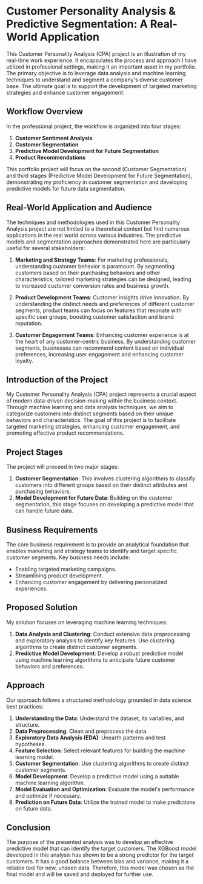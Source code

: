 # Customer Personality Analysis & Predictive Segmentation: A Real-World Application

This Customer Personality Analysis (CPA) project is an illustration of my real-time work experience. It encapsulates the process and approach I have utilized in professional settings, making it an important asset in my portfolio. The primary objective is to leverage data analysis and machine learning techniques to understand and segment a company's diverse customer base. The ultimate goal is to support the development of targeted marketing strategies and enhance customer engagement.

## Workflow Overview

In the professional project, the workflow is organized into four stages:

1. **Customer Sentiment Analysis**
2. **Customer Segmentation**
3. **Predictive Model Development for Future Segmentation**
4. **Product Recommendations**

This portfolio project will focus on the second (Customer Segmentation) and third stages (Predictive Model Development for Future Segmentation), demonstrating my proficiency in customer segmentation and developing predictive models for future data segmentation.

## Real-World Application and Audience

The techniques and methodologies used in this Customer Personality Analysis project are not limited to a theoretical context but find numerous applications in the real world across various industries. The predictive models and segmentation approaches demonstrated here are particularly useful for several stakeholders:

1. **Marketing and Strategy Teams**: For marketing professionals, understanding customer behavior is paramount. By segmenting customers based on their purchasing behaviors and other characteristics, tailored marketing strategies can be designed, leading to increased customer conversion rates and business growth.

2. **Product Development Teams**: Customer insights drive innovation. By understanding the distinct needs and preferences of different customer segments, product teams can focus on features that resonate with specific user groups, boosting customer satisfaction and brand reputation.

3. **Customer Engagement Teams**: Enhancing customer experience is at the heart of any customer-centric business. By understanding customer segments, businesses can recommend content based on individual preferences, increasing user engagement and enhancing customer loyalty.

## Introduction of the Project

My Customer Personality Analysis (CPA) project represents a crucial aspect of modern data-driven decision-making within the business context. Through machine learning and data analysis techniques, we aim to categorize customers into distinct segments based on their unique behaviors and characteristics. The goal of this project is to facilitate targeted marketing strategies, enhancing customer engagement, and promoting effective product recommendations.

## Project Stages

The project will proceed in two major stages:

1. **Customer Segmentation**: This involves clustering algorithms to classify customers into different groups based on their distinct attributes and purchasing behaviors.
2. **Model Development for Future Data**: Building on the customer segmentation, this stage focuses on developing a predictive model that can handle future data.

## Business Requirements

The core business requirement is to provide an analytical foundation that enables marketing and strategy teams to identify and target specific customer segments. Key business needs include:

- Enabling targeted marketing campaigns.
- Streamlining product development.
- Enhancing customer engagement by delivering personalized experiences.

## Proposed Solution

My solution focuses on leveraging machine learning techniques:

1. **Data Analysis and Clustering**: Conduct extensive data preprocessing and exploratory analysis to identify key features. Use clustering algorithms to create distinct customer segments.
2. **Predictive Model Development**: Develop a robust predictive model using machine learning algorithms to anticipate future customer behaviors and preferences.

## Approach

Our approach follows a structured methodology grounded in data science best practices:

1. **Understanding the Data**: Understand the dataset, its variables, and structure.
2. **Data Preprocessing**: Clean and preprocess the data.
3. **Exploratory Data Analysis (EDA)**: Unearth patterns and test hypotheses.
4. **Feature Selection**: Select relevant features for building the machine learning model.
5. **Customer Segmentation**: Use clustering algorithms to create distinct customer segments.
6. **Model Development**: Develop a predictive model using a suitable machine learning algorithm.
7. **Model Evaluation and Optimization**: Evaluate the model's performance and optimize if necessary.
8. **Prediction on Future Data**: Utilize the trained model to make predictions on future data.

## Conclusion

The purpose of the presented analysis was to develop an effective predictive model that can identify the target customers. The XGBoost model developed in this analysis has shown to be a strong predictor for the target customers. It has a good balance between bias and variance, making it a reliable tool for new, unseen data. Therefore, this model was chosen as the final model and will be saved and deployed for further use.
